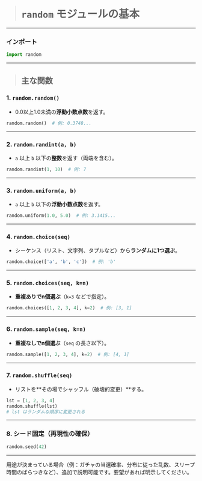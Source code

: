 > # `random` モジュールの基本

---

### インポート

```python
import random
```

---

> ## 主な関数

### 1. `random.random()`

* 0.0以上1.0未満の**浮動小数点数**を返す。

```python
random.random()  # 例: 0.3748...
```

---

### 2. `random.randint(a, b)`

* `a` 以上 `b` 以下の**整数**を返す（両端を含む）。

```python
random.randint(1, 10)  # 例: 7
```

---

### 3. `random.uniform(a, b)`

* `a` 以上 `b` 以下の**浮動小数点数**を返す。

```python
random.uniform(1.0, 5.0)  # 例: 3.1415...
```

---

### 4. `random.choice(seq)`

* シーケンス（リスト、文字列、タプルなど）から**ランダムに1つ選ぶ**。

```python
random.choice(['a', 'b', 'c'])  # 例: 'b'
```

---

### 5. `random.choices(seq, k=n)`

* **重複ありでn個選ぶ**（`k=3` などで指定）。

```python
random.choices([1, 2, 3, 4], k=2)  # 例: [3, 1]
```

---

### 6. `random.sample(seq, k=n)`

* **重複なしでn個選ぶ**（`seq` の長さ以下）。

```python
random.sample([1, 2, 3, 4], k=2)  # 例: [4, 1]
```

---

### 7. `random.shuffle(seq)`

* リストを\*\*その場でシャッフル（破壊的変更）\*\*する。

```python
lst = [1, 2, 3, 4]
random.shuffle(lst)
# lst はランダムな順序に変更される
```

---

### 8. シード固定（再現性の確保）

```python
random.seed(42)
```

---

用途が決まっている場合（例：ガチャの当選確率、分布に従った乱数、スリープ時間のばらつきなど）、追加で説明可能です。要望があれば明示してください。
